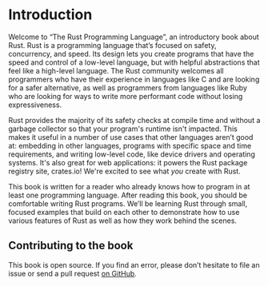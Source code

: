 # Introduction

Welcome to “The Rust Programming Language”, an introductory book about Rust.
Rust is a programming language that’s focused on safety, concurrency, and
speed. Its design lets you create programs that have the speed and control of a
low-level language, but with helpful abstractions that feel like a high-level
language. The Rust community welcomes all programmers who have their experience
in languages like C and are looking for a safer alternative, as well as
programmers from languages like Ruby who are looking for ways to write more
performant code without losing expressiveness.

Rust provides the majority of its safety checks at compile time and without a
garbage collector so that your program's runtime isn't impacted. This makes it
useful in a number of use cases that other languages aren’t good at: embedding
in other languages, programs with specific space and time requirements, and
writing low-level code, like device drivers and operating systems. It's also
great for web applications: it powers the Rust package registry site, crates.io!
We're excited to see what _you_ create with Rust.

This book is written for a reader who already knows how to program in at least
one programming language. After reading this book, you should be comfortable
writing Rust programs. We’ll be learning Rust through small, focused examples
that build on each other to demonstrate how to use various features of Rust as
well as how they work behind the scenes.

## Contributing to the book

This book is open source. If you find an error, please don’t hesitate to file an
issue or send a pull request [on GitHub].

[on GitHub]: https://github.com/rust-lang/book
